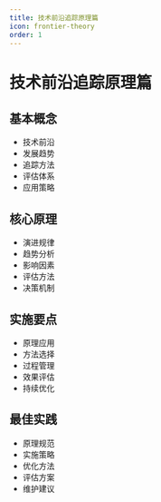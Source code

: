 ```yaml
---
title: 技术前沿追踪原理篇
icon: frontier-theory
order: 1
---
```


# 技术前沿追踪原理篇

## 基本概念
- 技术前沿
- 发展趋势
- 追踪方法
- 评估体系
- 应用策略

## 核心原理
- 演进规律
- 趋势分析
- 影响因素
- 评估方法
- 决策机制

## 实施要点
- 原理应用
- 方法选择
- 过程管理
- 效果评估
- 持续优化

## 最佳实践
- 原理规范
- 实施策略
- 优化方法
- 评估方案
- 维护建议
